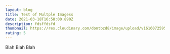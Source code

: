 ```yaml
---
layout: blog
title: Test of Multple Imagess
date: 2021-03-18T16:58:00.890Z
description: fdsffdsfd
thumbnail: https://res.cloudinary.com/dontbzd8/image/upload/v1616072595/D8DB640B-A39E-46F1-957B-516DC6DB1BAA_gtqei8.jpg
rating: 5
---
```

Blah Blah Blah
